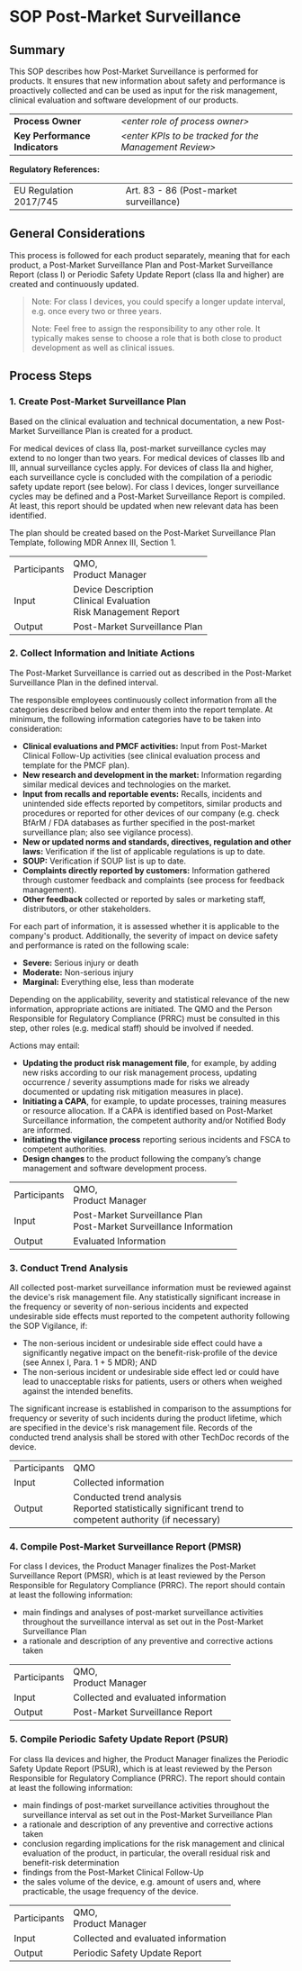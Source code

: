 # SOP Post-Market Surveillance

## Summary

This SOP describes how Post-Market Surveillance is performed for products. It ensures that new information
about safety and performance is proactively collected and can be used as input for the risk management,
clinical evaluation and software development of our products.

|                                |                                                          |
|--------------------------------|----------------------------------------------------------|
| **Process Owner**              | *\<enter role of process owner\>*                        |
| **Key Performance Indicators** | *\<enter KPIs to be tracked for the Management Review\>* |

**Regulatory References:**

|  |  |
| --- | --- |
| EU Regulation 2017/745 | Art. 83 - 86 (Post-market surveillance) |

## General Considerations

This process is followed for each product separately, meaning that for each product, a Post-Market
Surveillance Plan and Post-Market Surveillance Report (class I) or Periodic Safety Update Report (class IIa
and higher) are created and continuously updated.

> Note: For class I devices, you could specify a longer update interval, e.g. once every two or three years.
>
> Note: Feel free to assign the responsibility to any other role. It typically makes sense to choose a role
> that is both close to product development as well as clinical issues.


## Process Steps

### 1. Create Post-Market Surveillance Plan

Based on the clinical evaluation and technical documentation, a new Post-Market Surveillance Plan is created
for a product.

For medical devices of class IIa, post-market surveillance cycles may extend to no longer than two years. For
medical devices of classes IIb and III, annual surveillance cycles apply. For devices of class IIa and higher,
each surveillance cycle is concluded with the compilation of a periodic safety update report (see below). For
class I devices, longer surveillance cycles may be defined and a Post-Market Surveillance Report is
compiled. At least, this report should be updated when new relevant data has been identified.

The plan should be created based on the Post-Market Surveillance Plan Template, following MDR Annex III,
Section 1.

|  |  |
| --- | --- |
| Participants | QMO,<br>Product Manager |
| Input | Device Description<br>Clinical Evaluation<br>Risk Management Report |
| Output | Post-Market Surveillance Plan |

### 2\. Collect Information and Initiate Actions

The Post-Market Surveillance is carried out as described in the Post-Market Surveillance Plan in the defined interval.

The responsible employees continuously collect information from all the categories described below and enter them into the report template.
At minimum, the following information categories have to be taken into consideration:

* **Clinical evaluations and PMCF activities:** Input from Post-Market Clinical Follow-Up activities (see
  clinical evaluation process and template for the PMCF plan).
* **New research and development in the market:** Information regarding similar medical devices and
  technologies on the market.
* **Input from recalls and reportable events:** Recalls, incidents and unintended side effects reported by
  competitors, similar products and procedures or reported for other devices of our company (e.g. check BfArM
  / FDA databases as further specified in the post-market surveillance plan; also see vigilance process).
* **New or updated norms and standards, directives, regulation and other laws:** Verification if the list of
  applicable regulations is up to date.
* **SOUP:** Verification if SOUP list is up to date.
* **Complaints directly reported by customers:** Information gathered through customer feedback and
  complaints (see process for feedback management).
* **Other feedback** collected or reported by sales or marketing staff, distributors, or other stakeholders.

For each part of information, it is assessed whether it is applicable to the company's product. Additionally,
the severity of impact on device safety and performance is rated on the following scale:

* **Severe:** Serious injury or death
* **Moderate:** Non-serious injury
* **Marginal:** Everything else, less than moderate

Depending on the applicability, severity and statistical relevance of the new information, appropriate actions are initiated. The QMO and the Person Responsible for Regulatory Compliance (PRRC) must be consulted in this step, other roles (e.g. medical staff) should be involved if needed.

Actions may entail:

* **Updating the product risk management file**, for example, by adding new risks according to our risk
  management process, updating occurrence / severity assumptions made for risks we already documented or
  updating risk mitigation measures in place).
* **Initiating a CAPA**, for example, to update processes, training measures or resource allocation. If a CAPA
  is identified based on Post-Market Surceillance information, the competent authority and/or Notified Body
  are informed.
* **Initiating the vigilance process** reporting serious incidents and FSCA to competent authorities.
* **Design changes** to the product following the company’s change management and software development
  process.

|  |  |
| --- | --- |
| Participants | QMO,<br>Product Manager |
| Input | Post-Market Surveillance Plan<br>Post-Market Surveillance Information |
| Output | Evaluated Information |

### 3\. Conduct Trend Analysis

All collected post-market surveillance information must be reviewed against the device's risk management file. Any statistically significant increase in the frequency or severity of non-serious incidents and expected undesirable side effects must reported to the competent authority following the SOP Vigilance, if:

* The non-serious incident or undesirable side effect could have a significantly negative impact on the benefit-risk-profile of the device (see Annex I, Para. 1 + 5 MDR); AND
* The non-serious incident or undesirable side effect led or could have lead to unacceptable risks for patients, users or others when weighed against the intended benefits.

The significant increase is established in comparison to the assumptions for frequency or severity of such incidents during the product lifetime, which are specified in the device's risk management file. Records of the conducted trend analysis shall be stored with other TechDoc records of the device.

|  |  |
| --- | --- |
| Participants | QMO |
| Input | Collected information |
| Output | Conducted trend analysis<br>Reported statistically significant trend to competent authority (if necessary) |

### 4. Compile Post-Market Surveillance Report (PMSR)

For class I devices, the Product Manager finalizes the Post-Market Surveillance Report (PMSR), which is at
least reviewed by the Person Responsible for Regulatory Compliance (PRRC). The report should contain at least
the following information:

* main findings and analyses of post-market surveillance activities throughout the surveillance interval as
  set out in the Post-Market Surveillance Plan
* a rationale and description of any preventive and corrective actions taken

|  |  |
| --- | --- |
| Participants | QMO,<br>Product Manager |
| Input | Collected and evaluated information |
| Output | Post-Market Surveillance Report |

### 5. Compile Periodic Safety Update Report (PSUR)

For class IIa devices and higher, the Product Manager finalizes the Periodic Safety Update Report (PSUR),
which is at least reviewed by the Person Responsible for Regulatory Compliance (PRRC). The report should
contain at least the following information:

* main findings of post-market surveillance activities throughout the surveillance interval as set out in the
  Post-Market Surveillance Plan
* a rationale and description of any preventive and corrective actions taken
* conclusion regarding implications for the risk management and clinical evaluation of the product, in
  particular, the overall residual risk and benefit-risk determination
* findings from the Post-Market Clinical Follow-Up
* the sales volume of the device, e.g. amount of users and, where practicable, the usage frequency of the
  device.

|  |  |
| --- | --- |
| Participants | QMO,<br>Product Manager |
| Input | Collected and evaluated information |
| Output | Periodic Safety Update Report |
